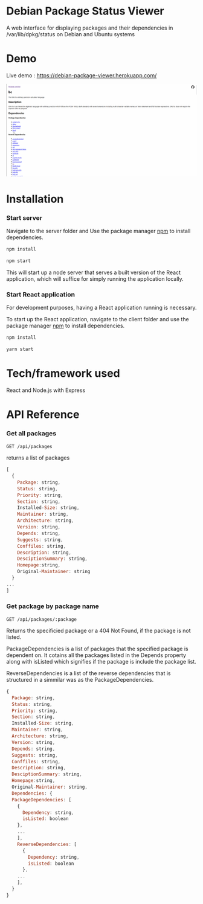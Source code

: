 # Debian Package Status Viewer
A web interface for displaying packages and their dependencies in /var/lib/dpkg/status on Debian and Ubuntu systems

# Demo 

Live demo : https://debian-package-viewer.herokuapp.com/

![alt text](https://github.com/christian-maigaard/debian-package-status-viewer/blob/master/images/debian-package-viewer-demo.gif?raw=true)


# Installation

### Start server

Navigate to the server folder and Use the package manager [npm](https://www.npmjs.com/) to install dependencies.

```bash
npm install
```

```bash
npm start
```

This will start up a node server that serves a built version of the React application, which will suffice for simply running the application locally. 

### Start React application

For development purposes, having a React application running is necessary.

To start up the React application, navigate to the client folder and use the package manager [npm](https://www.npmjs.com/) to install dependencies.

```bash
npm install
```

```bash
yarn start
```

# Tech/framework used 
React and Node.js with Express

# API Reference

### Get all packages

```http
GET /api/packages
```
returns a list of packages
```javascript
[
  {
    Package: string,
    Status: string,
    Priority: string,
    Section: string,
    Installed-Size: string,
    Maintainer: string,
    Architecture: string,
    Version: string,
    Depends: string,
    Suggests: string,
    Conffiles: string,
    Description: string,
    DesciptionSummary: string,
    Homepage:string,
    Original-Maintainer: string
  }
...
]
```

### Get package by package name

```http
GET /api/packages/:package
```

Returns the specificied package or a 404 Not Found, if the package is not listed.

PackageDependencies is a list of packages that the specified package is dependent on. It cotains all the packages listed in the Depends property along with isListed which signifies if the package is include the package list.

ReverseDependencies is a list of the reverse dependencies that is structured in a simmilar was as the PackageDependencies. 

```javascript
{
  Package: string,
  Status: string,
  Priority: string,
  Section: string,
  Installed-Size: string,
  Maintainer: string,
  Architecture: string,
  Version: string,
  Depends: string,
  Suggests: string,
  Conffiles: string,
  Description: string,
  DesciptionSummary: string,
  Homepage:string,
  Original-Maintainer: string,
  Dependencies: {
  PackageDependencies: [
    {
      Dependency: string,
      isListed: boolean
    },
    ...
    ],
    ReverseDependencies: [    
      {
        Dependency: string,
        isListed: boolean
      },
    ... 
    ],
  }
}




